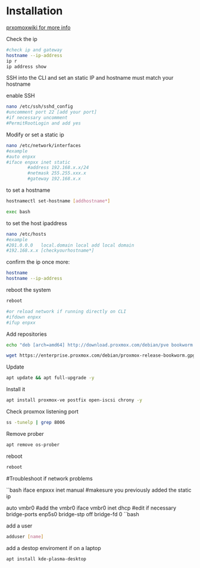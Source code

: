 # Installation
[prxomoxwiki for more info](https://pve.proxmox.com/wiki/Install_Proxmox_VE_on_Debian_12_Bookworm)

Check the ip 
```bash
#check ip and gateway
hostname --ip-address  
ip r
ip address show
```
SSH into the CLI and set an static IP and hostname must match your hostname

enable SSH
```bash
nano /etc/ssh/sshd_config
#uncomment port 22 [add your port]
#if necessary uncomment
#PermitRootLogin and add yes
```
Modify or set a static ip
```bash
nano /etc/network/interfaces
#example
#auto enpxx
#iface enpxx inet static
        #address 192.168.x.x/24
        #netmask 255.255.xxx.x
        #gateway 192.168.x.x
```
to set a hostname
```bash
hostnamectl set-hostname [addhostname*]
```
```bash
exec bash
```

to set the host ipaddress
```bash
nano /etc/hosts
#example
#201.0.0.0   local.domain local add local domain
#192.168.x.x [checkyourhostname*]
```
confirm the ip  once more:
```bash
hostname
hostname --ip-address
```
reboot the system
```bash
reboot

#or reload network if running directly on CLI
#ifdown enpxx
#ifup enpxx
```

Add repositories
```bash
echo "deb [arch=amd64] http://download.proxmox.com/debian/pve bookworm pve-no-subscription" > /etc/apt/sources.list.d/pve-install-repo.list -y
```
```bash
wget https://enterprise.proxmox.com/debian/proxmox-release-bookworm.gpg -O /etc/apt/trusted.gpg.d/proxmox-release-bookworm.gpg
```
Update
```bash
apt update && apt full-upgrade -y
```
Install it
```bash
apt install proxmox-ve postfix open-iscsi chrony -y
```

Check proxmox listening port
```bash
ss -tunelp | grep 8006
```

Remove prober
```bash
apt remove os-prober
```
reboot
```bash
reboot
```

#Troubleshoot 
if network problems 

``bash
iface enpxxx inet manual #makesure you previously added the static ip

auto vmbr0 #add the vmbr0
iface vmbr0 inet dhcp      #edit if necessary
    bridge-ports enp5s0
    bridge-stp off
bridge-fd 0
``bash

add a user
```bash
adduser [name]
```
add a destop enviroment if on a laptop
```bash
apt install kde-plasma-desktop
```
